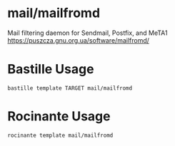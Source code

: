 # mail/mailfromd
Mail filtering daemon for Sendmail, Postfix, and MeTA1
https://puszcza.gnu.org.ua/software/mailfromd/

# Bastille Usage
```shell
bastille template TARGET mail/mailfromd
```

# Rocinante Usage
```shell
rocinante template mail/mailfromd
```
